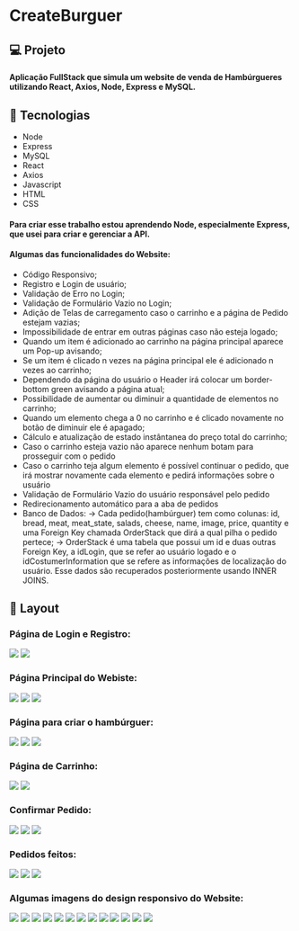 # CreateBurguer

## 💻 Projeto

#### Aplicação FullStack que simula um website de venda de Hambúrgueres utilizando React, Axios, Node, Express e MySQL.

## 🚀 Tecnologias
* Node
* Express
* MySQL
* React
* Axios 
* Javascript 
* HTML  
* CSS

####  Para criar esse trabalho estou aprendendo Node, especialmente Express, que usei para criar e gerenciar a API.

#### Algumas das funcionalidades do Website:

* Código Responsivo;
* Registro e Login de usuário;
* Validação de Erro no Login;
* Validação de Formulário Vazio no Login;
* Adição de Telas de carregamento caso o carrinho e a página de Pedido estejam vazias;
* Impossibilidade de entrar em outras páginas caso não esteja logado;
* Quando um item é adicionado ao carrinho na página principal aparece um Pop-up avisando;
* Se um item é clicado n vezes na página principal ele é adicionado n vezes ao carrinho;
* Dependendo da página do usuário o Header irá colocar um border-bottom green avisando a página atual;
* Possibilidade de aumentar ou diminuir a quantidade de elementos no carrinho;
* Quando um elemento chega a 0 no carrinho e é clicado novamente no botão de diminuir ele é apagado;
* Cálculo e atualização de estado instântanea do preço total do carrinho;
* Caso o carrinho esteja vazio não aparece nenhum botam para prosseguir com o pedido
* Caso o carrinho teja algum elemento é possível continuar o pedido, que irá mostrar novamente cada elemento e pedirá informações sobre o usuário
* Validação de Formulário Vazio do usuário responsável pelo pedido
* Redirecionamento automático para a aba de pedidos
* Banco de Dados:
  -> Cada pedido(hambúrguer) tem como colunas: id, bread, meat, meat_state, salads, cheese, name, image, price, quantity e uma Foreign Key chamada OrderStack que dirá a qual pilha o pedido pertece;
  -> OrderStack é uma tabela que possui um id e duas outras Foreign Key, a idLogin, que se refer ao usuário logado e o idCostumerInformation que se refere as informações de localização do usuário. Esse dados são recuperados posteriormente usando INNER JOINS.


## 🔖 Layout
### Página de Login e Registro:

![](https://github.com/MatheusZuchiBalbinot/CreateBurger/blob/main/Imagens/github_images/login.png)
![](https://github.com/MatheusZuchiBalbinot/CreateBurger/blob/main/Imagens/github_images/registro.png)

### Página Principal do Webiste:

![](https://github.com/MatheusZuchiBalbinot/CreateBurger/blob/main/Imagens/github_images/main(1).png)
![](https://github.com/MatheusZuchiBalbinot/CreateBurger/blob/main/Imagens/github_images/main(2).png)
![](https://github.com/MatheusZuchiBalbinot/CreateBurger/blob/main/Imagens/github_images/main(3).png)

### Página para criar o hambúrguer:

![](https://raw.githubusercontent.com/MatheusZuchiBalbinot/CreateBurger/main/Imagens/github_images/criar_hamburguer(1).png)
![](https://raw.githubusercontent.com/MatheusZuchiBalbinot/CreateBurger/main/Imagens/github_images/criar_hamburguer(2).png)
![](https://raw.githubusercontent.com/MatheusZuchiBalbinot/CreateBurger/main/Imagens/github_images/criar_hamburguer(3).png)

### Página de Carrinho:

![](https://github.com/MatheusZuchiBalbinot/CreateBurger/blob/main/Imagens/github_images/carrinho(1).png)
![](https://github.com/MatheusZuchiBalbinot/CreateBurger/blob/main/Imagens/github_images/carrinho(2).png)

### Confirmar Pedido:

![](https://github.com/MatheusZuchiBalbinot/CreateBurger/blob/main/Imagens/github_images/confirmOrder(1).png)
![](https://github.com/MatheusZuchiBalbinot/CreateBurger/blob/main/Imagens/github_images/confirmOrder(2).png)
![](https://github.com/MatheusZuchiBalbinot/CreateBurger/blob/main/Imagens/github_images/confirmOrder(3).png)

### Pedidos feitos:

![](https://github.com/MatheusZuchiBalbinot/CreateBurger/blob/main/Imagens/github_images/makedOrder(1).png)
![](https://github.com/MatheusZuchiBalbinot/CreateBurger/blob/main/Imagens/github_images/makedOrder(2).png)
![](https://github.com/MatheusZuchiBalbinot/CreateBurger/blob/main/Imagens/github_images/confmakedOrder(3).png)

### Algumas imagens do design responsivo do Website:

![](https://github.com/MatheusZuchiBalbinot/CreateBurger/blob/main/Imagens/github_images(responsive)/carrinho(1).png)
![](https://github.com/MatheusZuchiBalbinot/CreateBurger/blob/main/Imagens/github_images(responsive)/carrinho(2).png)
![](https://github.com/MatheusZuchiBalbinot/CreateBurger/blob/main/Imagens/github_images(responsive)/confirmOrder(1).png)
![](https://github.com/MatheusZuchiBalbinot/CreateBurger/blob/main/Imagens/github_images(responsive)/confirmOrder(2).png)
![](https://github.com/MatheusZuchiBalbinot/CreateBurger/blob/main/Imagens/github_images(responsive)/createburguer(1).png)
![](https://github.com/MatheusZuchiBalbinot/CreateBurger/blob/main/Imagens/github_images(responsive)/createburguer(2).png)
![](https://github.com/MatheusZuchiBalbinot/CreateBurger/blob/main/Imagens/github_images(responsive)/login(1).png)
![](https://github.com/MatheusZuchiBalbinot/CreateBurger/blob/main/Imagens/github_images(responsive)/login(2).png)
![](https://github.com/MatheusZuchiBalbinot/CreateBurger/blob/main/Imagens/github_images(responsive)/main(1).png)
![](https://github.com/MatheusZuchiBalbinot/CreateBurger/blob/main/Imagens/github_images(responsive)/main(2).png)
![](https://github.com/MatheusZuchiBalbinot/CreateBurger/blob/main/Imagens/github_images(responsive)/orderStack(1).png)
![](https://github.com/MatheusZuchiBalbinot/CreateBurger/blob/main/Imagens/github_images(responsive)/register(1).png)
![](https://github.com/MatheusZuchiBalbinot/CreateBurger/blob/main/Imagens/github_images(responsive)/register(2).png)
